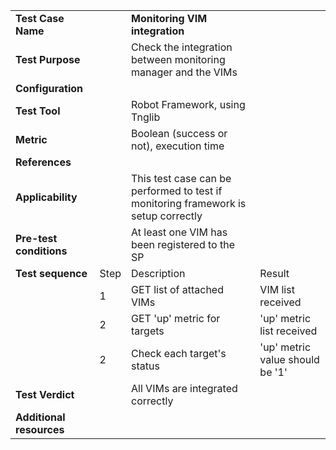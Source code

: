 
|||||
| :--- | :--- | :--- | :--- |
| __Test Case Name__ | | __Monitoring VIM integration__ | |
| __Test Purpose__ | | Check the integration between monitoring manager and the VIMs| |
| __Configuration__ | | | |
| __Test Tool__ | | Robot Framework, using Tnglib| |
| __Metric__ | | Boolean (success or not), execution time | |
| __References__ | |  | |
| __Applicability__ | | This test case can be performed to test if monitoring framework is setup correctly | |
| __Pre-test conditions__ | | At least one VIM has been registered to the SP| |
| __Test sequence__ | Step | Description | Result |
| | 1 | GET list of attached VIMs | VIM list received|
| | 2 | GET 'up' metric for targets | 'up' metric list received  |
| | 2 | Check each target's status | 'up' metric value should be '1'  |
| __Test Verdict__ | | All VIMs are integrated correctly | |
| __Additional resources__ | | | |